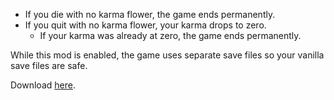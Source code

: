 - If you die with no karma flower, the game ends permanently.
- If you quit with no karma flower, your karma drops to zero. 
  - If your karma was already at zero, the game ends permanently.

While this mod is enabled, the game uses separate save files so your vanilla save files are safe.

Download [here](https://github.com/Dual-Iron/Survival/releases/latest).

